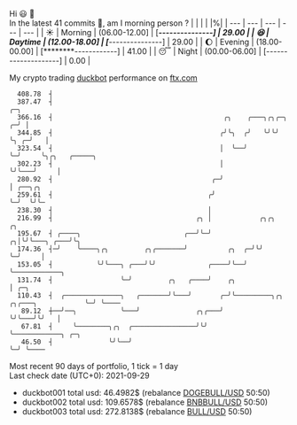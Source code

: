 Hi :smiley: :wave:  
In the latest 41 commits :bug:, am I morning person ? 
| | | | |%|
| --- | --- | --- | --- | --- |
| :sunny: | Morning | (06.00-12.00] | [*****---------------] | 29.00 |
| :satisfied: | Daytime | (12.00-18.00] | [*****---------------] | 29.00 |
| :moon: | Evening | (18.00-00.00] | [********------------] | 41.00 |
| :sleeping: | Night | (00.00-06.00] | [--------------------] | 0.00 |

My crypto trading [duckbot](https://github.com/jojoee/duckbot) performance on [ftx.com](https://ftx.com/#a=13144711)
```
  408.78  ┤
  387.47  ┤                                                                 ╭─╮
  366.16  ┤                                           ╭╮    ╭───╮╭╮╭─╮    ╭─╯ │
  344.85  ┤                                          ╭╯╰╮  ╭╯   ╰╯╰╯ ╰╮ ╭─╯   │
  323.54  ┤                                          │  ╰──╯          ╰─╯     ╰╮╭╮   ╭─────╮
  302.23  ┤                                          │                         ╰╯╰───╯     │
  280.92  ┤                                        ╭─╯                                     │ ╭──╮╭╮
  259.61  ┤                                       ╭╯                                       ╰─╯  ╰╯╰─
  238.30  ┤                                       │
  216.99  ┤                                    ╭╮ │            ╭╮╭╮         ╭╮
  195.67  ┤ ╭────╮                          ╭──╯╰─╯          ╭╮│╰╯╰───╮ ╭───╯╰╮
  174.36  ┤─╯    ╰────╮╭╮         ╭╮╭───────╯          ╭╮  ╭─╯╰╯      ╰─╯     │
  153.05  ┤           ╰╯╰───╮ ╭───╯╰╯             ╭────╯╰──╯                  ╰────────────╮
  131.74  ┤                 ╰─╯         ╭╮   ╭────╯    ╭╮                                  │ ╭─╮
  110.43  ┤  ╭──────────────╮   ╭───────╯╰───╯       ╭─╯╰─────────╮╭╮   ╭╮╭───╮            ╰─╯ ╰────
   89.12  ┼──╯──╮           ╰───╯              ╭╮╭───╯            ╰╯╰───╯╰╯   │
   67.81  ┤     ╰────────╮╭╮  ╭────────────────╯╰╯                            ╰────────────╮ ╭─╮
   46.50  ┤              ╰╯╰──╯                                                            ╰─╯ ╰────
```
Most recent 90 days of portfolio, 1 tick = 1 day<br />
Last check date (UTC+0): 2021-09-29
- duckbot001 total usd: 46.4982$ (rebalance [DOGEBULL/USD](https://ftx.com/trade/DOGEBULL/USD#a=13144711) 50:50)
- duckbot002 total usd: 109.6578$ (rebalance [BNBBULL/USD](https://ftx.com/trade/BNBBULL/USD#a=13144711) 50:50)
- duckbot003 total usd: 272.8138$ (rebalance [BULL/USD](https://ftx.com/trade/BULL/USD#a=13144711) 50:50)

